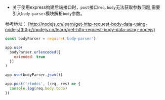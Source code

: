 - 关于使用express构建后端接口时，`post`接口`req.body`无法获取参数问题,需要引入`body-parser`模块解析`body`参数。

参考地址： [http://nodejs.cn/learn/get-http-request-body-data-using-nodejs](http://nodejs.cn/learn/get-http-request-body-data-using-nodejs)

```js
const bodyParser = require('body-parser')

app.use(
  bodyParser.urlencoded({
    extended: true
  })
)

app.use(bodyParser.json())

app.post('/todos', (req, res) => {
  console.log(req.body.todo)
})
```
